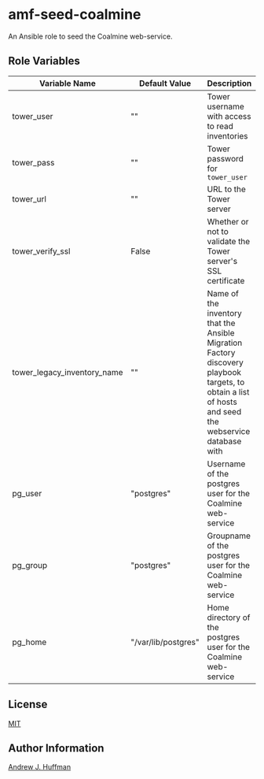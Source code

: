 # amf-seed-coalmine
An Ansible role to seed the Coalmine web-service.

## Role Variables
| Variable Name | Default Value | Description | Type |
|---|---|---|:---:|
|tower_user|""|Tower username with access to read inventories|string|
|tower_pass|""|Tower password for `tower_user`|string|
|tower_url|""|URL to the Tower server|string|
|tower_verify_ssl|False|Whether or not to validate the Tower server's SSL certificate|boolean|
|tower_legacy_inventory_name|""|Name of the inventory that the Ansible Migration Factory discovery playbook targets, to obtain a list of hosts and seed the webservice database with|string|
|pg_user|"postgres"|Username of the postgres user for the Coalmine web-service|string|
|pg_group|"postgres"|Groupname of the postgres user for the Coalmine web-service|string|
|pg_home|"/var/lib/postgres"|Home directory of the postgres user for the Coalmine web-service|string|

## License
[MIT](LICENSE)

## Author Information
[Andrew J. Huffman](mailto:ahuffman@redhat.com)
